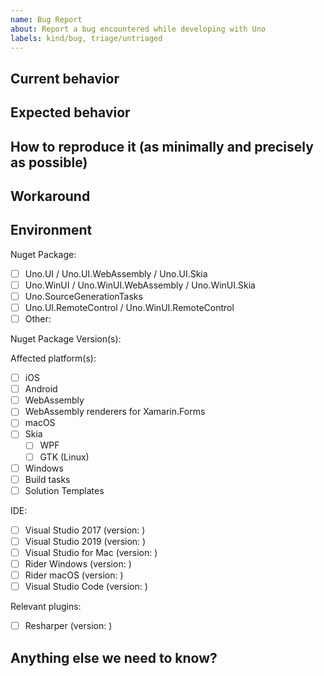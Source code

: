 ```yaml
---
name: Bug Report
about: Report a bug encountered while developing with Uno
labels: kind/bug, triage/untriaged
---
```


<!-- Please use this template while reporting a bug and provide as much info as possible. Not doing so may result in your bug not being addressed in a timely manner. Thanks!

If the matter is security related, please disclose it privately via https://github.com/unoplatform/Uno/security/
-->

## Current behavior

<!-- Describe how the issue manifests. -->

## Expected behavior

<!-- Describe what the desired behavior would be. -->

## How to reproduce it (as minimally and precisely as possible)

<!-- Please provide a **MINIMAL REPRO PROJECT** and the **STEPS TO REPRODUCE**-->

## Workaround

<!-- Please provide steps to workaround this problem if possible -->

## Environment

<!-- For bug reports Check one or more of the following options with "x" -->

Nuget Package:
<!-- Please open issues on the project's repo if any, for instance:
       Uno.Material:       https://github.com/unoplatform/uno.material/issues
       Uno.Wasm.Bootstrap: https://github.com/unoplatform/uno.wasm.bootstrap/issues 
 -->
- [ ] Uno.UI / Uno.UI.WebAssembly / Uno.UI.Skia
- [ ] Uno.WinUI / Uno.WinUI.WebAssembly / Uno.WinUI.Skia
- [ ] Uno.SourceGenerationTasks
- [ ] Uno.UI.RemoteControl / Uno.WinUI.RemoteControl
- [ ] Other: <!-- Please specify -->

Nuget Package Version(s):

Affected platform(s):

- [ ] iOS
- [ ] Android
- [ ] WebAssembly
- [ ] WebAssembly renderers for Xamarin.Forms
- [ ] macOS
- [ ] Skia
  - [ ] WPF
  - [ ] GTK (Linux)
- [ ] Windows
- [ ] Build tasks
- [ ] Solution Templates

IDE:

- [ ] Visual Studio 2017 (version: )
- [ ] Visual Studio 2019 (version: )
- [ ] Visual Studio for Mac (version: )
- [ ] Rider Windows (version: )
- [ ] Rider macOS (version: )
- [ ] Visual Studio Code (version: )

Relevant plugins:

- [ ] Resharper (version: )

## Anything else we need to know?

<!-- We would love to know of any friction, apart from knowledge, that prevented you from sending in a pull-request -->
